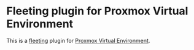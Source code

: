 # Fleeting plugin for Proxmox Virtual Environment

This is a [fleeting](https://gitlab.com/gitlab-org/fleeting/fleeting) plugin for [Proxmox Virtual Environment](https://www.proxmox.com/en/proxmox-virtual-environment/overview).
